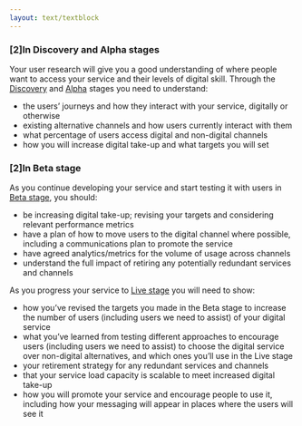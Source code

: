 ```yaml
---
layout: text/textblock
---
```


### [2]In Discovery and Alpha stages

Your user research will give you a good understanding of where people want to access your service and their levels of digital skill. Through the [Discovery](/service-design-delivery-process/discovery-stage/) and [Alpha](/service-design-delivery-process/alpha-stage/) stages you need to understand:
- the users’ journeys and how they interact with your service, digitally or otherwise
- existing alternative channels and how users currently interact with them
- what percentage of users access digital and non-digital channels
- how you will increase digital take-up and what targets you will set

### [2]In Beta stage

As you continue developing your service and start testing it with users in [Beta stage](/service-design-delivery-process/beta-stage/), you should:

- be increasing digital take-up; revising your targets and considering relevant performance metrics
- have a plan of how to move users to the digital channel where possible, including a communications plan to promote the service
- have agreed analytics/metrics for the volume of usage across channels
- understand the full impact of retiring any potentially redundant services and channels

As you progress your service to [Live stage](/service-design-delivery-process/live-stage/) you will need to show:

- how you’ve revised the targets you made in the Beta stage to increase the number of users (including users we need to assist) of your digital service
- what you’ve learned from testing different approaches to encourage users (including users we need to assist) to choose the digital service over non-digital alternatives, and which ones you’ll use in the Live stage
- your retirement strategy for any redundant services and channels
- that your service load capacity is scalable to meet increased digital take-up
- how you will promote your service and encourage people to use it, including how your messaging will appear in places where the users will see it
